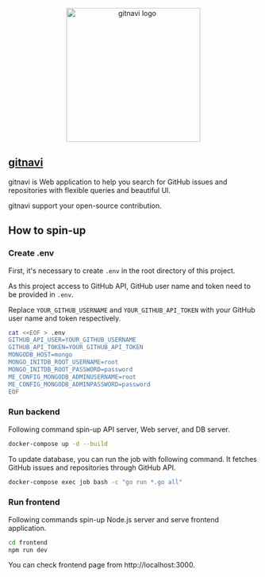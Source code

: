 <p align="center"><a href="https://gitnavi.dev" target="_blank" rel="noopener noreferrer"><img width="270" src="https://user-images.githubusercontent.com/46510874/144610986-29261b45-9b4a-4957-9973-54be60dc6c45.png" alt="gitnavi logo"></a></p>

## [gitnavi](https://gitnavi.dev)
gitnavi is Web application to help you search for GitHub issues and repositories with flexible queries and beautiful UI.

gitnavi support your open-source contribution.

## How to spin-up

### Create .env
First, it's necessary to create `.env` in the root directory of this project.

As this project access to GitHub API, GitHub user name and token need to be provided in `.env`.

Replace `YOUR_GITHUB_USERNAME` and `YOUR_GITHUB_API_TOKEN` with your GitHub user name and token respectively.

```sh
cat <<EOF > .env
GITHUB_API_USER=YOUR_GITHUB_USERNAME
GITHUB_API_TOKEN=YOUR_GITHUB_API_TOKEN
MONGODB_HOST=mongo
MONGO_INITDB_ROOT_USERNAME=root
MONGO_INITDB_ROOT_PASSWORD=password
ME_CONFIG_MONGODB_ADMINUSERNAME=root
ME_CONFIG_MONGODB_ADMINPASSWORD=password
EOF
```

### Run backend

Following command spin-up API server, Web server, and DB server.

```sh
docker-compose up -d --build
```

To update database, you can run the job with following command. It fetches GitHub issues and repositories through GitHub API.

```sh
docker-compose exec job bash -c "go run *.go all"
```

### Run frontend
Following commands spin-up Node.js server and serve frontend application.

```sh
cd frontend
npm run dev
```

You can check frontend page from http://localhost:3000.
